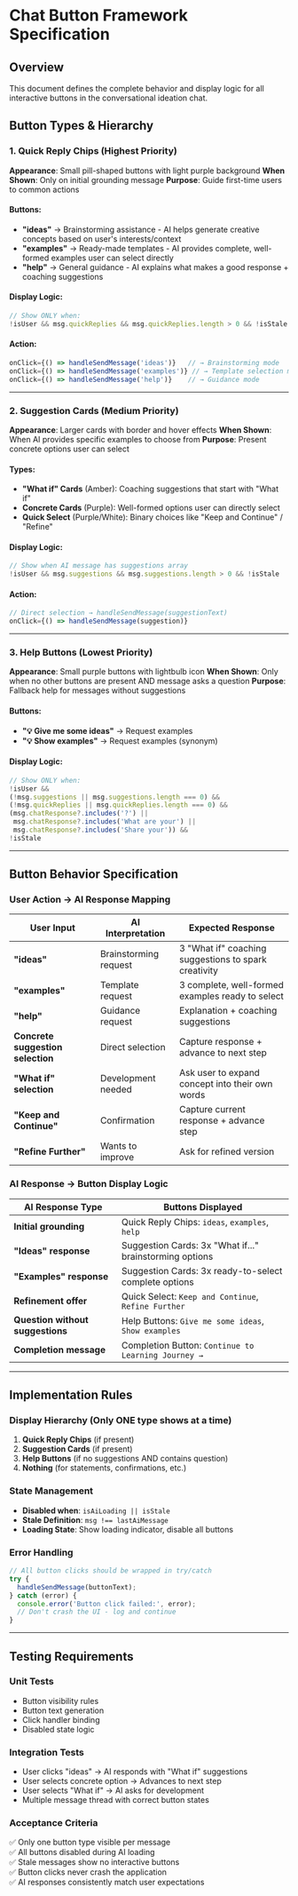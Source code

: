 # Chat Button Framework Specification

## Overview
This document defines the complete behavior and display logic for all interactive buttons in the conversational ideation chat.

## Button Types & Hierarchy

### 1. Quick Reply Chips (Highest Priority)
**Appearance**: Small pill-shaped buttons with light purple background
**When Shown**: Only on initial grounding message
**Purpose**: Guide first-time users to common actions

#### Buttons:
- **"ideas"** → Brainstorming assistance - AI helps generate creative concepts based on user's interests/context
- **"examples"** → Ready-made templates - AI provides complete, well-formed examples user can select directly
- **"help"** → General guidance - AI explains what makes a good response + coaching suggestions

#### Display Logic:
```javascript
// Show ONLY when:
!isUser && msg.quickReplies && msg.quickReplies.length > 0 && !isStale
```

#### Action:
```javascript
onClick={() => handleSendMessage('ideas')}   // → Brainstorming mode
onClick={() => handleSendMessage('examples')} // → Template selection mode
onClick={() => handleSendMessage('help')}    // → Guidance mode
```

---

### 2. Suggestion Cards (Medium Priority)
**Appearance**: Larger cards with border and hover effects
**When Shown**: When AI provides specific examples to choose from
**Purpose**: Present concrete options user can select

#### Types:
- **"What if" Cards** (Amber): Coaching suggestions that start with "What if"
- **Concrete Cards** (Purple): Well-formed options user can directly select
- **Quick Select** (Purple/White): Binary choices like "Keep and Continue" / "Refine"

#### Display Logic:
```javascript
// Show when AI message has suggestions array
!isUser && msg.suggestions && msg.suggestions.length > 0 && !isStale
```

#### Action:
```javascript
// Direct selection → handleSendMessage(suggestionText)
onClick={() => handleSendMessage(suggestion)}
```

---

### 3. Help Buttons (Lowest Priority)
**Appearance**: Small purple buttons with lightbulb icon
**When Shown**: Only when no other buttons are present AND message asks a question
**Purpose**: Fallback help for messages without suggestions

#### Buttons:
- **"💡 Give me some ideas"** → Request examples
- **"💡 Show examples"** → Request examples (synonym)

#### Display Logic:
```javascript
// Show ONLY when:
!isUser && 
(!msg.suggestions || msg.suggestions.length === 0) && 
(!msg.quickReplies || msg.quickReplies.length === 0) && 
(msg.chatResponse?.includes('?') || 
 msg.chatResponse?.includes('What are your') || 
 msg.chatResponse?.includes('Share your')) &&
!isStale
```

---

## Button Behavior Specification

### User Action → AI Response Mapping

| User Input | AI Interpretation | Expected Response |
|------------|------------------|------------------|
| **"ideas"** | Brainstorming request | 3 "What if" coaching suggestions to spark creativity |
| **"examples"** | Template request | 3 complete, well-formed examples ready to select |
| **"help"** | Guidance request | Explanation + coaching suggestions |
| **Concrete suggestion selection** | Direct selection | Capture response + advance to next step |
| **"What if" selection** | Development needed | Ask user to expand concept into their own words |
| **"Keep and Continue"** | Confirmation | Capture current response + advance step |
| **"Refine Further"** | Wants to improve | Ask for refined version |

### AI Response → Button Display Logic

| AI Response Type | Buttons Displayed |
|------------------|------------------|
| **Initial grounding** | Quick Reply Chips: `ideas`, `examples`, `help` |
| **"Ideas" response** | Suggestion Cards: 3x "What if..." brainstorming options |
| **"Examples" response** | Suggestion Cards: 3x ready-to-select complete options |
| **Refinement offer** | Quick Select: `Keep and Continue`, `Refine Further` |
| **Question without suggestions** | Help Buttons: `Give me some ideas`, `Show examples` |
| **Completion message** | Completion Button: `Continue to Learning Journey →` |

---

## Implementation Rules

### Display Hierarchy (Only ONE type shows at a time)
1. **Quick Reply Chips** (if present)
2. **Suggestion Cards** (if present) 
3. **Help Buttons** (if no suggestions AND contains question)
4. **Nothing** (for statements, confirmations, etc.)

### State Management
- **Disabled when**: `isAiLoading || isStale`
- **Stale Definition**: `msg !== lastAiMessage`
- **Loading State**: Show loading indicator, disable all buttons

### Error Handling
```javascript
// All button clicks should be wrapped in try/catch
try {
  handleSendMessage(buttonText);
} catch (error) {
  console.error('Button click failed:', error);
  // Don't crash the UI - log and continue
}
```

---

## Testing Requirements

### Unit Tests
- Button visibility rules
- Button text generation
- Click handler binding
- Disabled state logic

### Integration Tests  
- User clicks "ideas" → AI responds with "What if" suggestions
- User selects concrete option → Advances to next step
- User selects "What if" → AI asks for development
- Multiple message thread with correct button states

### Acceptance Criteria
✅ Only one button type visible per message  
✅ All buttons disabled during AI loading  
✅ Stale messages show no interactive buttons  
✅ Button clicks never crash the application  
✅ AI responses consistently match user expectations  